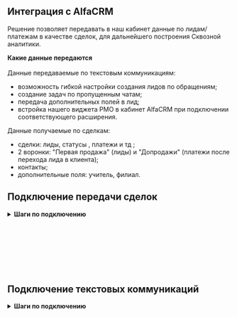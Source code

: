 ## Интеграция с AlfaCRM <br />

Решение позволяет передавать в наш кабинет данные по лидам/платежам в качестве сделок, для дальнейшего построения Сквозной аналитики. <br />

**Какие данные передаются** <br />  
Данные передаваемые по текстовым коммуникациям:  <br />

- возможность гибкой настройки создания лидов по обращениям;
- создание задач по пропущенным чатам;
- передача дополнительных полей в лид;
- встройка нашего виджета РМО в кабинет AlfaCRM при подключении соответствующего расширения. <br />

Данные получаемые по сделкам:  <br /> 
- сделки: лиды, статусы , платежи и тд ;
- 2 воронки: "Первая продажа" (лиды) и "Допродажи" (платежи после перехода лида в клиента);
- контакты;
- дополнительные поля: учитель, филиал.  <br />


## Подключение передачи сделок   <br />  
<details>
 <summary style="font-weight:bold;"> Шаги по подключению </summary> <br />

1. Нажмите "Активен" на этой странице. <br />
2. Настройте **Webhook** в AlfaCRM <br />

<details>
  <summary style="font-weight:bold;"> Подробнее </summary> <br />

ЛК AlfaCRM -> Настройки -> Автодействия и рассылки -> Триггеры и вебхуки (настраивается по каждому филиалу отдельно)  <br />

- Необходимо добавить 2 триггера по Клиенту и Платежу (Целевая сущность).
  - Выбираете все события.
  - Затронутые поля - любые.
  - Реакция - Webhook.
  - Webhook URL - берете из настроек интеграции.
  - Нажмите "Сохранить".

![image](alfa_hook.gif)

</details> 

<br />  

3. **Авторизация** в AlfaCRM <br />

<details>
  <summary style="font-weight:bold;"> Подробнее </summary> <br />

- **Название**  — укажите название авторизации.
- **hostname**  —  YOURDOMAIN замените на домен, от своего кабинета в AlfaCRM.
- **api_key**  — укажите Ключ API (v2api), из личного кабинета AlfaCRM. (Профиль -> Ключ API (v2api) , от админского ЛК)
- **email**   — укажите email, из личного кабинета AlfaCRM. (Профиль -> E-mail , от админского ЛК)

![image](alfa_auth.gif)

</details> 
<br /> 

4. Заполните настройки воронки продаж "Первая продажа": 

- **Успешный этап**  — выберете этап(ы) воронки , которые считаются завершающими успешными в AlfaCRM (в нашем сервисе они будут объединены в один этап).
- **Отказной этап**  — выберете этап(ы) воронки , которые считаются завершающими неуспешными(отказными) в AlfaCRM (в нашем сервисе они будут объединены в один этап).
<br />

5. Нажмите сохранить. <br />


После подключения интеграции сделки будут попадать в  Сырые данные -> Сделки.  <br />
Для проверки корректности работы интеграции создайте тестовый лид в AlfaCRM.   
</details> 
<br />
<br />
<br />
<br />
<br />
<br />
<br />

## Подключение текстовых коммуникаций   <br />  

<details>
 <summary style="font-weight:bold;"> Шаги по подключению </summary> <br />  
  
1. Укажите **Учетные данные** <br /> 
Добавьте название авторизации, адрес вашего портала, API ключ и email учетной записи.  <br />    
2. Укажите необходимый для работы филиал. <br /> 
3. **Передача заявок**  <br />
3.1. **Передавать заявки** - выберите настройку, если требуется передавать данные по заявкам в AlfaCRM.
При её выборе выводятся дополнительные настройки вариантов передачи заявок. <br />
3.2. **Условия фильтрации** - задайте условия, если требуется фильтровать заявки по сайтам и/или типам.<br />
3.3. **Создавать лид по обращению** - настройка позволяет создавать лид по заявкам. <br />
3.4. **Передавать дополнительные поля** - настройка позволяет передавать дополнительные поля в лид. <br />
При её выборе выводятся дополнительные настройки выбора сущности в AlfaCRM и соответствия их полей в AlfaCRM и UIS.
Добавьте все требуемые значения. Если требуется передавать значение в поля не только при первичных чатах (при создании клиента), но и при повторных, выберите настройку "Обновлять всегда".  <br />

4. **Передача чатов**  <br />
4.1. **Передавать чаты** - выберите настройку, если требуется передавать данные по чатам в AlfaCRM.
При её выборе выводятся дополнительные настройки вариантов передачи чатов.  <br />
4.2. **Условия фильтрации** - задайте условия, если требуется фильтровать чаты по сайтам, каналам и/или тегам.  <br />
4.3.**Создавать лид** - настройка позволяет создавать лид по чатам. <br />
При её выборе выводятся дополнительные настройки:
- Выберите на какое событие создавать лид: начало чата, завершение чата, простановка тега.
- При выборе простановки тега дополнительно выводится список тегов. <br />
4.4. **Создавать задачу по потерянному чату** -  настройка создания задач по потерянным чатам:
- измените шаблон названия, при необходимости (через "+" можно добавить требуемые параметры)<br />
4.5. **Передавать чаты от посетителей без контактных данных** -  настройка позволяет создавать лид по чатам, в которых отсутствует номер телефона. При каждом новом чате с посетителем без контактных данных будет создаваться новый лид, что может привести к дублям в AlfaCRM.  <br />
   **Важно!** Текст переписки чата будет передан только при завершении чата. <br />
4.6. **Передавать дополнительные поля** - настройка позволяет передавать дополнительные поля в контрагента. <br />
При её выборе выводятся дополнительные настройки выбора сущности в AlfaCRM и соответствия их полей в AlfaCRM и UIS.
Добавьте все требуемые значения. Если требуется передавать значение в поля не только при первичных чатах (при создании клиента), но и при повторных, выберите настройку "Обновлять всегда".  <br />
